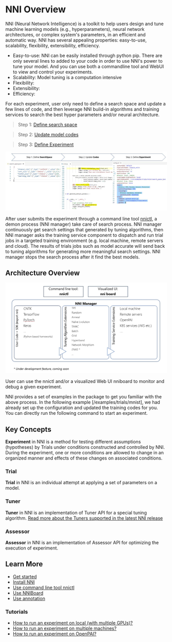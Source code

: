 # NNI Overview

NNI (Neural Network Intelligence) is a toolkit to help users design and tune machine learning models (e.g., hyperparameters), neural network architectures, or complex system's parameters, in an efficient and automatic way. NNI has several appealing properties: easy-to-use, scalability, flexibility, extensibility, efficiency.

* Easy-to-use: NNI can be easily installed through python pip. There are only several lines to added to your code in order to use NNI's power to tune your model. And you can use both a commandline tool and WebUI to view and control your experiments. 
* Scalability: Model tuning is a computation intensive 
* Flexibility:
* Extensibility:
* Efficiency:

For each experiment, user only need to define a search space and update a few lines of code, and then leverage NNI build-in algorithms and training services to search the best hyper parameters and/or neural architecture.

>Step 1: [Define search space](SearchSpaceSpec.md)

>Step 2: [Update model codes](howto_1_WriteTrial.md)

>Step 3: [Define Experiment](ExperimentConfig.md)


<p align="center">
<img src="./img/3_steps.jpg" alt="drawing"/>
</p>

After user submits the experiment through a command line tool [nnictl](../tools/README.md), a demon process (NNI manager) take care of search process. NNI manager continuously get search settings that generated by tuning algorithms, then NNI manager asks the training service component to dispatch and run trial jobs in a targeted training environment (e.g. local machine, remote servers and cloud). The results of trials jobs such as model accurate will send back to tuning algorithms for generating more meaningful search settings. NNI manager stops the search process after it find the best models.

## Architecture Overview
<p align="center">
<img src="./img/nni_arch_overview.png" alt="drawing"/>
</p>

User can use the nnictl and/or a visualized Web UI nniboard to monitor and debug a given experiment.

NNI provides a set of examples in the package to get you familiar with the above process. In the following example [/examples/trials/mnist], we had already set up the configuration and updated the training codes for you. You can directly run the following command to start an experiment. 

## Key Concepts

**Experiment** in NNI is a method for testing different assumptions (hypotheses) by Trials under conditions constructed and controlled by NNI. During the experiment, one or more conditions are allowed to change in an organized manner and effects of these changes on associated conditions.

### **Trial**
**Trial** in NNI is an individual attempt at applying a set of parameters on a model. 

### **Tuner**
**Tuner** in NNI is an implementation of Tuner API for a special tuning algorithm. [Read more about the Tuners supported in the latest NNI release](HowToChooseTuner.md)

### **Assessor**
**Assessor** in NNI is an implementation of Assessor API for optimizing the execution of experiment.

## Learn More
* [Get started](GetStarted.md)
* [Install NNI](Installation.md)
* [Use command line tool nnictl](NNICTLDOC.md)
* [Use NNIBoard](WebUI.md)
* [Use annotation](howto_1_WriteTrial.md#nni-python-annotation)
### **Tutorials**
* [How to run an experiment on local (with multiple GPUs)?](tutorial_1_CR_exp_local_api.md)
* [How to run an experiment on multiple machines?](tutorial_2_RemoteMachineMode.md)
* [How to run an experiment on OpenPAI?](PAIMode.md)